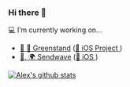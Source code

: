 ### Hi there 👋

💻  I’m currently working on...
- [🌱  🌳  Greenstand](https://www.greenstand.org) ([📱 iOS Project ](https://github.com/Greenstand/treetracker-ios))
- [💸. 🌍  Sendwave](https://www.sendwave.com) ([📱 iOS ](https://apps.apple.com/gb/app/sendwave-send-money-with-love/id846717081))

[![Alex's github stats](https://github-readme-stats.vercel.app/api?username=AlexCornforth&show_icons=true)](https://github.com/AlexCornforth/github-readme-stats)
